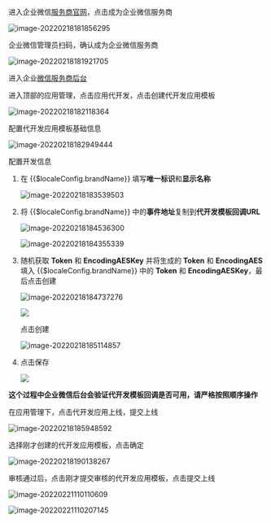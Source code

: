 <IntegrationDetailCard title="在创建代开发模板之前，需要成为企业微信服务商">

进入企业微信[服务商官网](https://open.work.weixin.qq.com)，点击成为企业微信服务商

![image-20220218181856295](./images/image-20220218181856295.png)

企业微信管理员扫码，确认成为企业微信服务商

![image-20220218181921705](./images/image-20220218181921705.png)

进入企业[微信服务商后台](https://open.work.weixin.qq.com/wwopen/login)

</IntegrationDetailCard>

<IntegrationDetailCard title="创建代开发模板">

进入顶部的应用管理，点击应用代开发，点击创建代开发应用模板

![image-20220218182118364](./images/image-20220218182118364.png)

配置代开发应用模板基础信息

![image-20220218182949444](./images/image-20220218182949444.png)

配置开发信息

1. 在 {{$localeConfig.brandName}} 填写**唯一标识**和**显示名称**

   ![image-20220218183539503](./images/image-20220218183539503.png)

2. 将 {{$localeConfig.brandName}} 中的**事件地址**复制到**代开发模板回调URL**

   ![image-20220218184536300](./images/image-20220218184536300.png)

   ![image-20220218184355339](./images/image-20220218184355339.png)

3. 随机获取 **Token** 和 **EncodingAESKey** 并将生成的 **Token** 和 **EncodingAES** 填入 {{$localeConfig.brandName}} 中的 **Token** 和 **EncodingAESKey**，最后点击创建

   ![image-20220218184737276](./images/image-20220218184737276.png)

   ![](./images/image-20220218185302368.png)

   点击创建

   ![image-20220218185114857](./images/image-20220218185114857.png)

4. 点击保存

   ![](./images/image-20220218185612636.png)

**这个过程中企业微信后台会验证代开发模板回调是否可用，请严格按照顺序操作**

</IntegrationDetailCard>

<IntegrationDetailCard title="上线代开发模板">

在应用管理下，点击代开发应用上线，提交上线

![image-20220218185948592](./images/image-20220218185948592.png)

选择刚才创建的代开发应用模板，点击确定

![image-20220218190138267](./images/image-20220218190138267.png)

审核通过后，点击刚才提交审核的代开发应用模板，点击提交上线

![image-20220221110110609](./images/image-20220221110110609.png)

![image-20220221110207145](./images/image-20220221110207145.png)

</IntegrationDetailCard>
